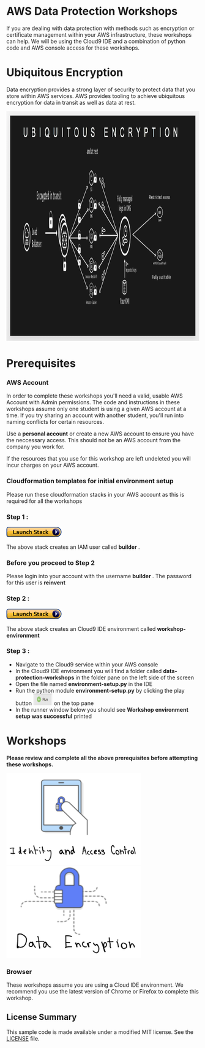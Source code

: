 # AWS Data Protection Workshops

If you are dealing with data protection with methods such as encryption or certificate management within your AWS infrastructure, these workshops can help. We will be using the Cloud9 IDE and a combination of python code and AWS console access for these workshops.

# Ubiquitous Encryption 

Data encryption provides a strong layer of security to protect data that you store within AWS services. AWS provides tooling to achieve ubiquitous encryption 
for data in transit as well as data at rest.

<a><img src="images/ubiquitous-encryption.png" width="800" height="600"></a>

# Prerequisites

### AWS Account

In order to complete these workshops you'll need a valid, usable AWS Account with Admin permissions.  The code and instructions in these workshops assume only one student is using a given AWS account at a time. If you try sharing an account with another student, you'll run into naming conflicts for certain resources. 

Use a **personal account** or create a new AWS account to ensure you have the neccessary access. This should not be an AWS account from the company you work for.

If the resources that you use for this workshop are left undeleted you will incur charges on your AWS account.

### Cloudformation templates for initial environment setup

Please run these cloudformation stacks in your AWS account as this is required for all the workshops

### Step 1 :

[![Deploy IAM user creation stack](images/cloudformation-launch-stack.png)](https://console.aws.amazon.com/cloudformation/home?#/stacks/new?stackName=cryptobuilders-iam-user-creation&templateURL=https://s3.amazonaws.com/crypto-workshop-dont-delete/template-create-user.yaml)

The above stack creates an IAM user called **builder** .

### Before you proceed to Step 2

Please login into your account with the username **builder** . The password for this user is **reinvent**

### Step 2 :

[![Deploy IAM user creation stack](images/cloudformation-launch-stack.png)](https://console.aws.amazon.com/cloudformation/home?#/stacks/new?stackName=cryptobuilders-env-setup&templateURL=https://s3.amazonaws.com/crypto-workshop-dont-delete/template-env-setup.yaml)

The above stack creates an Cloud9 IDE environment called **workshop-environment** 

### Step 3 :

* Navigate to the Cloud9 service within your AWS console
* In the Cloud9 IDE environment you will find a folder called **data-protection-workshops** in the folder pane on the left side of the screen
* Open the file named **environment-setup.py**  in the IDE
* Run the python module **environment-setup.py** by clicking the play button <a><img src="images/cloud9-ide-play-button.png" width="50" height="30"></a>
 on the top pane 
* In the runner window below you should see **Workshop environment setup was successful** printed

# Workshops

**Please review and complete all the above prerequisites before attempting these workshops.**

<!DOCTYPE html>
<html>
<body>

<kbd>
<a href="https://github.com/aws-samples/crypto-builders/tree/identity-and-access-control"><img src="images/identity-access-control.png" width="352" height="240" title="click me"></a>
</kbd>
<kbd>
<a href="https://github.com/aws-samples/crypto-builders/tree/data-encryption"><img src="images/data-encryption.png" width="352" height="240" title="click me"></a>
</kbd>
<br>

</body>
</html>


### Browser

These workshops assume you are using a Cloud IDE environment. We recommend you use the latest version of Chrome or Firefox to complete this workshop.

## License Summary

This sample code is made available under a modified MIT license. See the [LICENSE](LICENSE) file.
